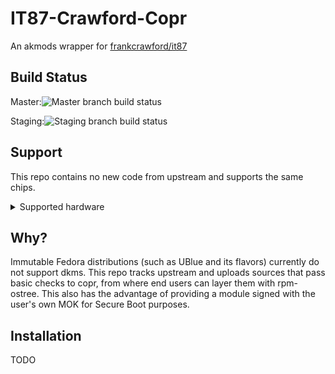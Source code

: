 # IT87-Crawford-Copr
An akmods wrapper for [frankcrawford/it87](https://github.com/frankcrawford/it87)
## Build Status
Master:![Master branch build status](https://github.com/grandpares/it87-crawford-copr/actions/workflows/makefile.yml/badge.svg?event=push&branch=master)

Staging:![Staging branch build status](https://github.com/grandpares/it87-crawford-copr/actions/workflows/makefile.yml/badge.svg?event=push&branch=staging)
## Support
This repo contains no new code from upstream and supports the same chips.

<details>

<summary>Supported hardware</summary>

 * IT8603E  Super I/O chip w/LPC interface
 * IT8606E  Super I/O chip w/LPC interface
 * IT8607E  Super I/O chip w/LPC interface
 * IT8613E  Super I/O chip w/LPC interface
 * IT8620E  Super I/O chip w/LPC interface
 * IT8622E  Super I/O chip w/LPC interface
 * IT8623E  Super I/O chip w/LPC interface
 * IT8625E  Super I/O chip w/LPC interface
 * IT8628E  Super I/O chip w/LPC interface
 * IT8528E  Super I/O chip w/LPC interface
 * IT8655E  Super I/O chip w/LPC interface
 * IT8665E  Super I/O chip w/LPC interface
 * IT8686E  Super I/O chip w/LPC interface
 * IT8688E  Super I/O chip w/LPC interface
 * IT8689E  Super I/O chip w/LPC interface
 * IT8695E  Super I/O chip w/LPC interface
 * IT8705F  Super I/O chip w/LPC interface
 * IT8712F  Super I/O chip w/LPC interface
 * IT8716F  Super I/O chip w/LPC interface
 * IT8718F  Super I/O chip w/LPC interface
 * IT8720F  Super I/O chip w/LPC interface
 * IT8721F  Super I/O chip w/LPC interface
 * IT8726F  Super I/O chip w/LPC interface
 * IT8728F  Super I/O chip w/LPC interface
 * IT8732F  Super I/O chip w/LPC interface
 * IT8736F  Super I/O chip w/LPC interface
 * IT8738E  Super I/O chip w/LPC interface
 * IT8758E  Super I/O chip w/LPC interface
 * IT8771E  Super I/O chip w/LPC interface
 * IT8772E  Super I/O chip w/LPC interface
 * IT8781F  Super I/O chip w/LPC interface
 * IT8782F  Super I/O chip w/LPC interface
 * IT8783E/F Super I/O chip w/LPC interface
 * IT8786E  Super I/O chip w/LPC interface
 * IT8790E  Super I/O chip w/LPC interface
 * IT8792E  Super I/O chip w/LPC interface
 * IT87952E  Super I/O chip w/LPC interface
 * Sis950   A clone of the IT8705F


</details>

## Why?
Immutable Fedora distributions (such as UBlue and its flavors) currently do not support dkms. This repo tracks upstream and uploads sources that pass basic checks to copr, from where end users can layer them with rpm-ostree. This also has the advantage of providing a module signed with the user's own MOK for Secure Boot purposes.
## Installation
TODO
